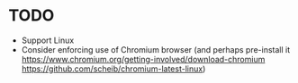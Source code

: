 # TODO

- Support Linux
- Consider enforcing use of Chromium browser (and perhaps pre-install it https://www.chromium.org/getting-involved/download-chromium https://github.com/scheib/chromium-latest-linux)
